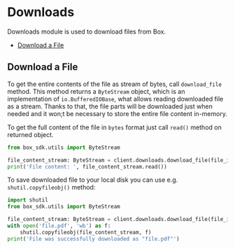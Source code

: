 # Downloads

Downloads module is used to download files from Box.

<!-- START doctoc generated TOC please keep comment here to allow auto update -->
<!-- DON'T EDIT THIS SECTION, INSTEAD RE-RUN doctoc TO UPDATE -->

- [Download a File](#download-a-file)

<!-- END doctoc generated TOC please keep comment here to allow auto update -->

## Download a File

To get the entire contents of the file as stream of bytes, call `download_file` method.
This method returns a `ByteStream` object, which is an implementation of `io.BufferedIOBase`, what allows
reading downloaded file as a stream. Thanks to that, the file parts will be downloaded just when needed and
it won;t be necessary to store the entire file content in-memory.

To get the full content of the file in `bytes` format just call `read()` method on returned object.

```python
from box_sdk.utils import ByteStream

file_content_stream: ByteStream = client.downloads.download_file(file_id='123456789')
print('File content: ', file_content_stream.read())
```

To save downloaded file to your local disk you can use e.g. `shutil.copyfileobj()` method:

<!-- sample get_files_id_content -->

```python
import shutil
from box_sdk.utils import ByteStream

file_content_stream: ByteStream = client.downloads.download_file(file_id='123456789')
with open('file.pdf', 'wb') as f:
    shutil.copyfileobj(file_content_stream, f)
print('File was successfully downloaded as "file.pdf"')
```
